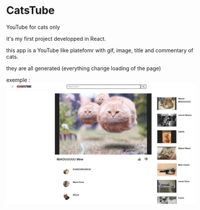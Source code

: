 # CatsTube
YouTube for cats only

it's my first project developped in React.

this app is a YouTube like platefomr with gif, image, title and commentary of cats.

they are all generated (everything change loading of the page)

exemple :
![image](Capture.JPG)
